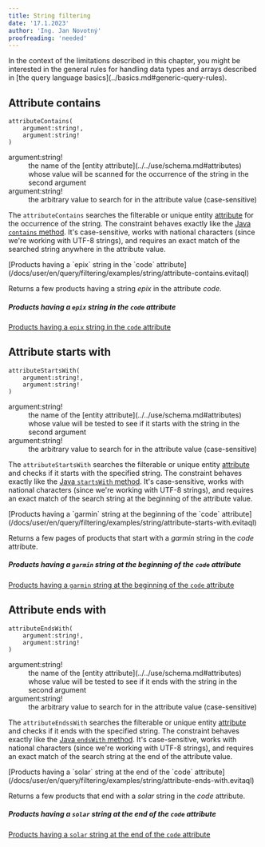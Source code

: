 ```yaml
---
title: String filtering
date: '17.1.2023'
author: 'Ing. Jan Novotný'
proofreading: 'needed'
---
```


<Note type="info">
In the context of the limitations described in this chapter, you might be interested in the general rules for handling 
data types and arrays described in [the query language basics](../basics.md#generic-query-rules).
</Note>

## Attribute contains

```evitaql-syntax
attributeContains(
    argument:string!,
    argument:string!
)
```

<dl>
    <dt>argument:string!</dt>
    <dd>
        the name of the [entity attribute](../../use/schema.md#attributes) whose value will be scanned for 
        the occurrence of the string in the second argument
    </dd>
    <dt>argument:string!</dt>
    <dd>
        the arbitrary value to search for in the attribute value (case-sensitive)
    </dd>
</dl>

The `attributeContains` searches the filterable or unique entity [attribute](../../use/data-model.md#attributes-unique-filterable-sortable-localized) 
for the occurrence of the string. The constraint behaves exactly like the [Java `contains` method](https://www.javatpoint.com/java-string-contains). 
It's case-sensitive, works with national characters (since we're working with UTF-8 strings), and requires an exact 
match of the searched string anywhere in the attribute value.

<SourceCodeTabs requires="evita_functional_tests/src/test/resources/META-INF/documentation/evitaql-init.java">
[Products having a `epix` string in the `code` attribute](/docs/user/en/query/filtering/examples/string/attribute-contains.evitaql)
</SourceCodeTabs>

Returns a few products having a string *epix* in the attribute *code*.

<Note type="info">

<NoteTitle toggles="true">

##### Products having a `epix` string in the `code` attribute
</NoteTitle>

<MDInclude>[Products having a `epix` string in the `code` attribute](/docs/user/en/query/filtering/examples/string/attribute-contains.evitaql.md)</MDInclude>

</Note>

## Attribute starts with

```evitaql-syntax
attributeStartsWith(
    argument:string!,
    argument:string!
)
```

<dl>
    <dt>argument:string!</dt>
    <dd>
        the name of the [entity attribute](../../use/schema.md#attributes) whose value will be tested to see if it 
        starts with the string in the second argument
    </dd>
    <dt>argument:string!</dt>
    <dd>
        the arbitrary value to search for in the attribute value (case-sensitive)
    </dd>
</dl>

The `attributeStartsWith` searches the filterable or unique entity [attribute](../../use/data-model.md#attributes-unique-filterable-sortable-localized) 
and checks if it starts with the specified string. The constraint behaves exactly like the 
[Java `startsWith` method](https://www.javatpoint.com/java-string-startswith).
It's case-sensitive, works with national characters (since we're working with UTF-8 strings), and requires an exact 
match of the search string at the beginning of the attribute value.

<SourceCodeTabs requires="evita_functional_tests/src/test/resources/META-INF/documentation/evitaql-init.java">
[Products having a `garmin` string at the beginning of the `code` attribute](/docs/user/en/query/filtering/examples/string/attribute-starts-with.evitaql)
</SourceCodeTabs>

Returns a few pages of products that start with a *garmin* string in the *code* attribute.

<Note type="info">

<NoteTitle toggles="true">

##### Products having a `garmin` string at the beginning of the `code` attribute
</NoteTitle>

<MDInclude>[Products having a `garmin` string at the beginning of the `code` attribute](/docs/user/en/query/filtering/examples/string/attribute-starts-with.evitaql.md)</MDInclude>

</Note>

## Attribute ends with

```evitaql-syntax
attributeEndsWith(
    argument:string!,
    argument:string!
)
```

<dl>
    <dt>argument:string!</dt>
    <dd>
        the name of the [entity attribute](../../use/schema.md#attributes) whose value will be tested to see if it ends 
        with the string in the second argument
    </dd>
    <dt>argument:string!</dt>
    <dd>
        the arbitrary value to search for in the attribute value (case-sensitive)
    </dd>
</dl>

The `attributeEndssWith` searches the filterable or unique entity [attribute](../../use/data-model.md#attributes-unique-filterable-sortable-localized)
and checks if it ends with the specified string. The constraint behaves exactly like the
[Java `endsWith` method](https://www.javatpoint.com/java-string-endswith).
It's case-sensitive, works with national characters (since we're working with UTF-8 strings), and requires an exact
match of the search string at the end of the attribute value.

<SourceCodeTabs requires="evita_functional_tests/src/test/resources/META-INF/documentation/evitaql-init.java">
[Products having a `solar` string at the end of the `code` attribute](/docs/user/en/query/filtering/examples/string/attribute-ends-with.evitaql)
</SourceCodeTabs>

Returns a few products that end with a *solar* string in the *code* attribute.

<Note type="info">

<NoteTitle toggles="true">

##### Products having a `solar` string at the end of the `code` attribute
</NoteTitle>

<MDInclude>[Products having a `solar` string at the end of the `code` attribute](/docs/user/en/query/filtering/examples/string/attribute-ends-with.evitaql.md)</MDInclude>

</Note>